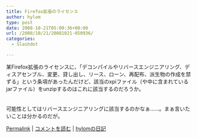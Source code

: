 ```yaml
---
title: Firefox拡張のライセンス
author: hylom
type: post
date: 2008-10-21T05:09:36+00:00
url: /2008/10/21/20081021-050936/
categories:
  - Slashdot

---
```

某Firefox拡張のライセンスに、「デコンパイルやリバースエンジニアリング、ディスアセンブル、変更、貸し出し、リース、ローン、再配布、派生物の作成を禁ずる」という条項があったんだけど、該当のxpiファイル（や中に含まれているjarファイル）をunzipするのはこれに該当するのだろうか。  
</br>   
可能性としてはリバースエンジニアリングに該当するのかなぁ……。まぁ言いたいことは分かるのだが。 

   [Permalink][1] |    [コメントを読む][2] |    [hylomの日記][3] 

</br>

 [1]: http://slashdot.jp/~hylom/journal/455918
 [2]: http://slashdot.jp/~hylom/journal/455918#acomments
 [3]: http://slashdot.jp/~hylom/journal/
